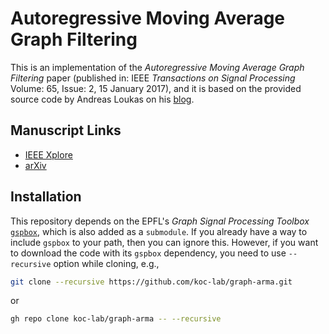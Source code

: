 # Autoregressive Moving Average Graph Filtering

This is an implementation of the _Autoregressive Moving Average Graph Filtering_ paper (published in: IEEE _Transactions on Signal Processing_ Volume: 65, Issue: 2, 15 January 2017), and it is based on the provided source code by Andreas Loukas on his [blog](https://andreasloukas.blog/code/).

## Manuscript Links

- [IEEE Xplore](https://ieeexplore.ieee.org/abstract/document/7581108)
- [arXiv](https://arxiv.org/abs/1602.04436)

## Installation

This repository depends on the EPFL's _Graph Signal Processing Toolbox_ [`gspbox`](https://github.com/epfl-lts2/gspbox), which is also added as a `submodule`. If you already have a way to include `gspbox` to your path, then you can ignore this. However, if you want to download the code with its `gspbox` dependency, you need to use `--recursive` option while cloning, e.g.,

```sh
git clone --recursive https://github.com/koc-lab/graph-arma.git
```

or

```sh
gh repo clone koc-lab/graph-arma -- --recursive
```
